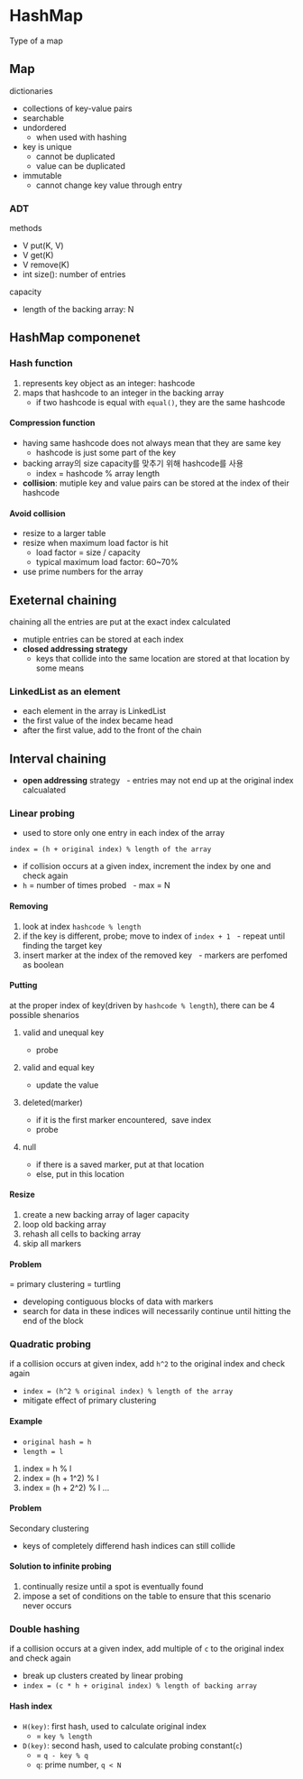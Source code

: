 # HashMap

Type of a map

## Map

dictionaries

- collections of key-value pairs
- searchable
- undordered
	- when used with hashing
- key is unique
	- cannot be duplicated
	- value can be duplicated
- immutable
	- cannot change key value through entry

### ADT 

methods

- V put(K, V)
- V get(K)
- V remove(K)
- int size(): number of entries

capacity
- length of the backing array: N

## HashMap componenet

### Hash function

1. represents key object as an integer: hashcode
2. maps that hashcode to an integer in the backing array
	- if two hashcode is equal with `equal()`, they are the same hashcode

#### Compression function

- having same hashcode does not always mean that they are same key
	- hashcode is just some part of the key
- backing array의 size capacity를 맞추기 위해 hashcode를 사용
	- index = hashcode % array length
- **collision**: mutiple key and value pairs can be stored at the index of their hashcode

#### Avoid collision

- resize to a larger table
- resize when maximum load factor is hit
	- load factor = size / capacity
	- typical maximum load factor: 60~70%
- use prime numbers for the array

## Exeternal chaining

chaining all the entries are put at the exact index calculated

- mutiple entries can be stored at each index
- **closed addressing strategy**
	- keys that collide into the same location are stored at that location by some means

### LinkedList as an element

- each element in the array is LinkedList
- the first value of the index became head
- after the first value, add to the front of the chain

## Interval chaining

- **open addressing** strategy
  - entries may not end up at the original index calcualated

### Linear probing 

- used to store only one entry in each index of the array 

`index = (h + original index) % length of the array` 

- if collision occurs at a given index, increment the index by one and check again
- `h` = number of times probed
  - max = N 

#### Removing 

1. look at index `hashcode % length`
2. if the key is different, probe; move to index of `index + 1`
  - repeat until finding the target key
3. insert marker at the index of the removed key
  - markers are perfomed as boolean 

#### Putting 

at the proper index of key(driven by `hashcode % length`), there can be 4 possible shenarios 

1. valid and unequal key 
	- probe 
2. valid and equal key 
	- update the value 

3. deleted(marker) 
	- if it is the first marker encountered,  save index
	- probe 

4. null
	- if there is a saved marker, put at that location
	- else, put in this location 

#### Resize 

1. create a new backing array of lager capacity
2. loop old backing array
3. rehash all cells to backing array
4. skip all markers 

#### Problem 

= primary clustering = turtling 

- developing contiguous blocks of data with markers
- search for data in these indices will necessarily continue until hitting the end of the block 

### Quadratic probing 

if a collision occurs at given index, add `h^2` to the original index and check again 

- `index = (h^2 % original index) % length of the array`
- mitigate effect of primary clustering 

#### Example 

- `original hash = h`
- `length = l` 

1. index = h % l
2. index = (h + 1^2) % l
3. index = (h + 2^2) % l
... 

#### Problem 

Secondary clustering 

- keys of completely differend hash indices can still collide 

#### Solution to infinite probing 

1. continually resize until a spot is eventually found
2. impose a set of conditions on the table to ensure that this scenario never occurs

### Double hashing

if a collision occurs at a given index, add multiple of `c` to the original index and check again

- break up clusters created by linear probing
- `index = (c * h + original index) % length of backing array`

#### Hash index

- `H(key)`: first hash, used to calculate original index
    - = `key % length`
- `D(key)`: second hash, used to calculate probing constant(`c`)
	- = `q - key % q`
	- `q`: prime number, `q < N`
